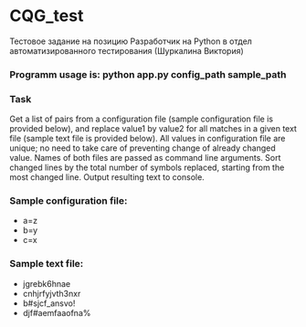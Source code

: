 # CQG_test
Тестовое задание на позицию Разработчик на Python в отдел автоматизированного тестирования (Шуркалина Виктория)
<h3> Programm usage is: python app.py config_path sample_path</h3>

<h3>Task</h3>
Get a list of pairs from a configuration file (sample configuration file is provided below), and replace value1
by value2 for all matches in a given text file (sample text file is provided below). All values in configuration
file are unique; no need to take care of preventing change of already changed value. Names of both files are
passed as command line arguments. Sort changed lines by the total number of symbols replaced, starting
from the most changed line. Output resulting text to console.

<h3>Sample configuration file:</h3> 
<ul>
  <li> a=z </li>
  <li> b=y </li>
  <li> c=x </li>
</ul>


<h3> Sample text file: </h3>
<ul>
  <li>jgrebk6hnae</li>
  <li>cnhjrfyjvth3nxr</li>
  <li>b#sjcf_ansvo!</li>
  <li>djf#aemfaaofna%</li>
</ul>

